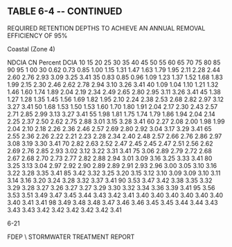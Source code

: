 <!-- NEEDS USER REVIEW -->
## TABLE  6-4 -- CONTINUED 
 
REQUIRED  RETENTION  DEPTHS  TO  ACHIEVE  AN 
ANNUAL  REMOVAL  EFFICIENCY  OF 95% 
 
 
Coastal (Zone 4)
 
 
NDCIA 
CN 
Percent DCIA 
10 
15 
20 
25 
30 
35 
40 
45 
50 
55 
60 
65 
70 
75 
80 
85 
90 
95 
1 00 
30 
0.62 
0.73 
0.85 
1.00 
1.15 
1.31 
1.47 
1.63 
1.79 
1.95 
2.11 
2.28 
2.44 
2.60 
2.76 
2.93 
3.09 
3.25 
3.41 
35 
0.83 
0.85 
0.96 
1.09 
1.23 
1.37 
1.52 
1.68 
1.83 
1.99 
2.15 
2.30 
2.46 
2.62 
2.78 
2.94 
3.10 
3.26 
3.41 
40 
1.09 
1.04 
1.10 
1.21 
1.32 
1.46 
1.60 
1.74 
1.89 
2.04 
2.19 
2.34 
2.49 
2.65 
2.80 
2.95 
3.11 
3.26 
3.41 
45 
1.38 
1.27 
1.28 
1.35 
1.45 
1.56 
1.69 
1.82 
1.95 
2.10 
2.24 
2.38 
2.53 
2.68 
2.82 
2.97 
3.12 
3.27 
3.41 
50 
1.68 
1.53 
1.50 
1.53 
1.60 
1.70 
1.80 
1.91 
2.04 
2.17 
2.30 
2.43 
2.57 
2.71 
2.85 
2.99 
3.13 
3.27 
3.41 
55 
1.98 
1.81 
1.75 
1.74 
1.79 
1.86 
1.94 
2.04 
2.14 
2.25 
2.37 
2.50 
2.62 
2.75 
2.88 
3.01 
3.15 
3.28 
3.41 
60 
2.27 
2.08 
2.00 
1.98 
1.99 
2.04 
2.10 
2.18 
2.26 
2.36 
2.46 
2.57 
2.69 
2.80 
2.92 
3.04 
3.17 
3.29 
3.41 
65 
2.55 
2.36 
2.26 
2.22 
2.21 
2.23 
2.28 
2.34 
2.40 
2.48 
2.57 
2.66 
2.76 
2.86 
2.97 
3.08 
3.19 
3.30 
3.41 
70 
2.82 
2.63 
2.52 
2.47 
2.45 
2.45 
2.47 
2.51 
2.56 
2.62 
2.69 
2.76 
2.85 
2.93 
3.02 
3.12 
3.22 
3.31 
3.41 
75 
3.06 
2.89 
2.79 
2.72 
2.68 
2.67 
2.68 
2.70 
2.73 
2.77 
2.82 
2.88 
2.94 
3.01 
3.09 
3.16 
3.25 
3.33 
3.41 
80 
3.25 
3.13 
3.04 
2.97 
2.92 
2.90 
2.89 
2.89 
2.91 
2.93 
2.96 
3.00 
3.05 
3.10 
3.16 
3.22 
3.28 
3.35 
3.41 
85 
3.42 
3.32 
3.25 
3.20 
3.15 
3.12 
3.10 
3.09 
3.09 
3.10 
3.11 
3.14 
3.16 
3.20 
3.24 
3.28 
3.32 
3.37 
3.41 
90 
3.53 
3.47 
3.42 
3.38 
3.35 
3.32 
3.29 
3.28 
3.27 
3.26 
3.27 
3.27 
3.29 
3.30 
3.32 
3.34 
3.36 
3.39 
3.41 
95 
3.56 
3.53 
3.51 
3.49 
3.47 
3.45 
3.44 
3.43 
3.42 
3.41 
3.40 
3.40 
3.40 
3.40 
3.40 
3.40 
3.40 
3.41 
3.41 
98 
3.49 
3.48 
3.48 
3.47 
3.46 
3.46 
3.45 
3.45 
3.44 
3.44 
3.43 
3.43 
3.43 
3.42 
3.42 
3.42 
3.42 
3.42 
3.41 
 
6-21

FDEP \ STORMWATER  TREATMENT  REPORT
